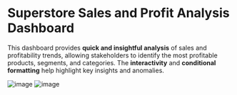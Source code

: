 
# Superstore Sales and Profit Analysis Dashboard

This dashboard provides **quick and insightful analysis** of sales and profitability trends, allowing stakeholders to identify the most profitable products, segments, and categories. The **interactivity** and **conditional formatting** help highlight key insights and anomalies.



![image](https://github.com/user-attachments/assets/25163e25-6e17-420f-ae5d-a94b1a24be19)
![image](https://github.com/user-attachments/assets/0536d934-c812-4894-beaa-999e317b5285)

